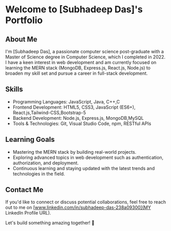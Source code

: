 # Welcome to [Subhadeep Das]'s Portfolio

## About Me

I'm [Subhadeep Das], a passionate computer science post-graduate with a Master of Science degree in Computer Science, which I completed in 2022. I have a keen interest in web development and am currently focused on learning the MERN stack (MongoDB, Express.js, React.js, Node.js) to broaden my skill set and pursue a career in full-stack development.

## Skills

- Programming Languages: JavaScript, Java, C++,C
- Frontend Development: HTML5, CSS3, JavaScript (ES6+), React.js,Tailwind-CSS,Bootstrap-5
- Backend Development: Node.js, Express.js, MongoDB,MySQL
- Tools & Technologies: Git, Visual Studio Code, npm, RESTful APIs


## Learning Goals

- Mastering the MERN stack by building real-world projects.
- Exploring advanced topics in web development such as authentication, authorization, and deployment.
- Continuous learning and staying updated with the latest trends and technologies in the field.

## Contact Me

If you'd like to connect or discuss potential collaborations, feel free to reach out to me on [www.linkedin.com/in/subhadeep-das-238a09300](MY LinkedIn Profile URL).

Let's build something amazing together! 🚀
